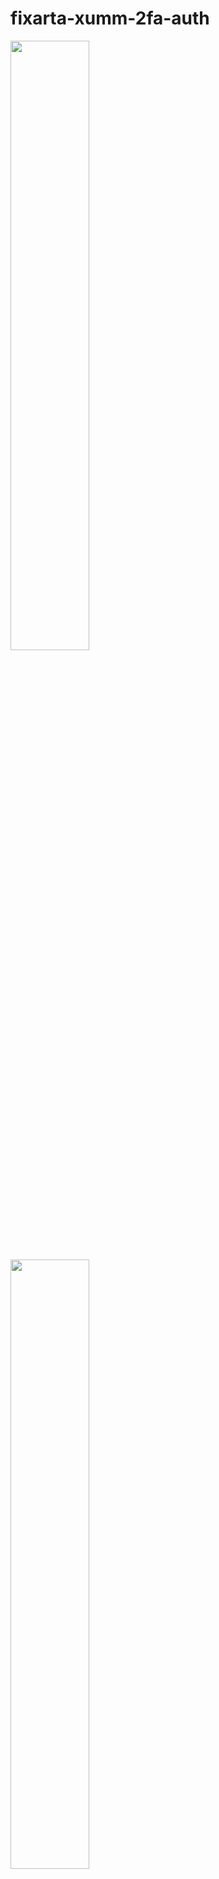 # fixarta-xumm-2fa-auth

<p>
    <img src="https://user-images.githubusercontent.com/44860643/160254942-b84b91e5-fc46-4e3e-b3ac-d785c1c64f03.png#gh-light-mode-only" width=50%>
    <img src="https://user-images.githubusercontent.com/44860643/160254943-eb76d8f4-15d8-4fcc-b424-6c17c924e55b.png#gh-dark-mode-only" width=50%>
</p>

### User authentification using [XUMM](https://xumm.readme.io/) walet

Fixarta XRPL Marketplace is designed to serve as a decentralized Platform + API for easy and fast integration. XUMM API integration ensures 100% decentralization and provides easy sign-in with your XRPL account.
Marketplace is designed and planned to provide the functionality needed to ensure seamless and trusted interaction between brands, producers, creators, and ultimately a customer.  
Features:
- You have full and exclusive control over your XRPL account and are 100% responsible for managing your account secret
- Account verification
We have chosen to not limit the number of accounts users can use to ensure flexibility and easy usage for customers. Instead of this this, we will provide features to allow sellers to verify their acc through GlobalId service integrated.

\*Additional account data to ensure more credibility and trust to seller account:
- social links
- website
- location
- certificates
- registration number

\* Functionality under consideration
